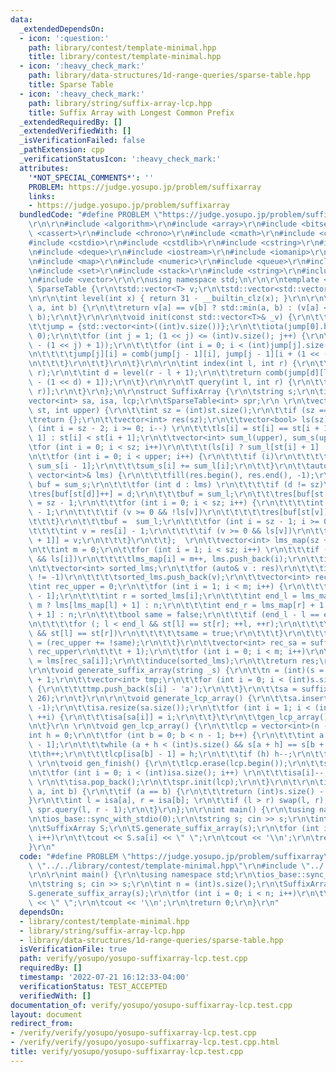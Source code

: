 ```yaml
---
data:
  _extendedDependsOn:
  - icon: ':question:'
    path: library/contest/template-minimal.hpp
    title: library/contest/template-minimal.hpp
  - icon: ':heavy_check_mark:'
    path: library/data-structures/1d-range-queries/sparse-table.hpp
    title: Sparse Table
  - icon: ':heavy_check_mark:'
    path: library/string/suffix-array-lcp.hpp
    title: Suffix Array with Longest Common Prefix
  _extendedRequiredBy: []
  _extendedVerifiedWith: []
  _isVerificationFailed: false
  _pathExtension: cpp
  _verificationStatusIcon: ':heavy_check_mark:'
  attributes:
    '*NOT_SPECIAL_COMMENTS*': ''
    PROBLEM: https://judge.yosupo.jp/problem/suffixarray
    links:
    - https://judge.yosupo.jp/problem/suffixarray
  bundledCode: "#define PROBLEM \"https://judge.yosupo.jp/problem/suffixarray\"\r\n\
    \r\n\r\n#include <algorithm>\r\n#include <array>\r\n#include <bitset>\r\n#include\
    \ <cassert>\r\n#include <chrono>\r\n#include <cmath>\r\n#include <complex>\r\n\
    #include <cstdio>\r\n#include <cstdlib>\r\n#include <cstring>\r\n#include <ctime>\r\
    \n#include <deque>\r\n#include <iostream>\r\n#include <iomanip>\r\n#include <list>\r\
    \n#include <map>\r\n#include <numeric>\r\n#include <queue>\r\n#include <random>\r\
    \n#include <set>\r\n#include <stack>\r\n#include <string>\r\n#include <unordered_map>\r\
    \n#include <vector>\r\n\r\nusing namespace std;\n\r\n\r\ntemplate <class T> struct\
    \ SparseTable {\r\n\tstd::vector<T> v;\r\n\tstd::vector<std::vector<int>> jump;\r\
    \n\r\n\tint level(int x) { return 31 - __builtin_clz(x); }\r\n\r\n\tint comb(int\
    \ a, int b) {\r\n\t\treturn v[a] == v[b] ? std::min(a, b) : (v[a] < v[b] ? a :\
    \ b);\r\n\t}\r\n\r\n\tvoid init(const std::vector<T>& _v) {\r\n\t\tv = _v;\r\n\
    \t\tjump = {std::vector<int>((int)v.size())};\r\n\t\tiota(jump[0].begin(), jump[0].end(),\
    \ 0);\r\n\t\tfor (int j = 1; (1 << j) <= (int)v.size(); j++) {\r\n\t\t\tjump.push_back(std::vector<int>((int)v.size()\
    \ - (1 << j) + 1));\r\n\t\t\tfor (int i = 0; i < (int)jump[j].size(); i++) {\r\
    \n\t\t\t\tjump[j][i] = comb(jump[j - 1][i], jump[j - 1][i + (1 << (j - 1))]);\r\
    \n\t\t\t}\r\n\t\t}\r\n\t}\r\n\r\n\tint index(int l, int r) {\r\n\t\tassert(l <=\
    \ r);\r\n\t\tint d = level(r - l + 1);\r\n\t\treturn comb(jump[d][l], jump[d][r\
    \ - (1 << d) + 1]);\r\n\t}\r\n\r\n\tT query(int l, int r) {\r\n\t\treturn v[index(l,\
    \ r)];\r\n\t}\r\n};\n\r\nstruct SuffixArray {\r\n\tstring s;\r\n\tint n;\r\n\t\
    vector<int> sa, isa, lcp;\r\n\tSparseTable<int> spr;\r\n \r\n\tvector<int> suffix_array(vector<int>\
    \ st, int upper) {\r\n\t\tint sz = (int)st.size();\r\n\t\tif (sz == 0)\r\n\t\t\
    \treturn {};\r\n\t\tvector<int> res(sz);\r\n\t\tvector<bool> ls(sz);\r\n\t\tfor\
    \ (int i = sz - 2; i >= 0; i--) \r\n\t\t\tls[i] = st[i] == st[i + 1] ? ls[i +\
    \ 1] : st[i] < st[i + 1];\r\n\t\tvector<int> sum_l(upper), sum_s(upper);\r\n\t\
    \tfor (int i = 0; i < sz; i++)\r\n\t\t\t(ls[i] ? sum_l[st[i] + 1] : sum_s[st[i]])++;\r\
    \n\t\tfor (int i = 0; i < upper; i++) {\r\n\t\t\tif (i)\r\n\t\t\t\tsum_l[i] +=\
    \ sum_s[i - 1];\r\n\t\t\tsum_s[i] += sum_l[i];\r\n\t\t}\r\n\t\tauto induce = [&](const\
    \ vector<int>& lms) {\r\n\t\t\tfill(res.begin(), res.end(), -1);\r\n\t\t\tvector<int>\
    \ buf = sum_s;\r\n\t\t\tfor (int d : lms) \r\n\t\t\t\tif (d != sz)\r\n\t\t\t\t\
    \tres[buf[st[d]]++] = d;\r\n\t\t\tbuf = sum_l;\r\n\t\t\tres[buf[st[sz - 1]]++]\
    \ = sz - 1;\r\n\t\t\tfor (int i = 0; i < sz; i++) {\r\n\t\t\t\tint v = res[i]\
    \ - 1;\r\n\t\t\t\tif (v >= 0 && !ls[v])\r\n\t\t\t\t\tres[buf[st[v]]++] = v;\r\n\
    \t\t\t}\r\n\t\t\tbuf =  sum_l;\r\n\t\t\tfor (int i = sz - 1; i >= 0; i--) {\r\n\
    \t\t\t\tint v = res[i] - 1;\r\n\t\t\t\tif (v >= 0 && ls[v])\r\n\t\t\t\t\tres[--buf[st[v]\
    \ + 1]] = v;\r\n\t\t\t}\r\n\t\t};  \r\n\t\tvector<int> lms_map(sz + 1, -1), lms;\r\
    \n\t\tint m = 0;\r\n\t\tfor (int i = 1; i < sz; i++) \r\n\t\t\tif (!ls[i - 1]\
    \ && ls[i])\r\n\t\t\t\tlms_map[i] = m++, lms.push_back(i);\r\n\t\tinduce(lms);\r\
    \n\t\tvector<int> sorted_lms;\r\n\t\tfor (auto& v : res)\r\n\t\t\tif (lms_map[v]\
    \ != -1)\r\n\t\t\t\tsorted_lms.push_back(v);\r\n\t\tvector<int> rec_s(m);\r\n\t\
    \tint rec_upper = 0;\r\n\t\tfor (int i = 1; i < m; i++) {\r\n\t\t\tint l = sorted_lms[i\
    \ - 1];\r\n\t\t\tint r = sorted_lms[i];\r\n\t\t\tint end_l = lms_map[l] + 1 <\
    \ m ? lms[lms_map[l] + 1] : n;\r\n\t\t\tint end_r = lms_map[r] + 1 < m ? lms[lms_map[r]\
    \ + 1] : n;\r\n\t\t\tbool same = false;\r\n\t\t\tif (end_l - l == end_r - r) {\r\
    \n\t\t\t\tfor (; l < end_l && st[l] == st[r]; ++l, ++r);\r\n\t\t\t\tif (l != n\
    \ && st[l] == st[r])\r\n\t\t\t\t\tsame = true;\r\n\t\t\t}\r\n\t\t\trec_s[lms_map[sorted_lms[i]]]\
    \ = (rec_upper += !same);\r\n\t\t}\r\n\t\tvector<int> rec_sa = suffix_array(rec_s,\
    \ rec_upper\r\n\t\t\t + 1);\r\n\t\tfor (int i = 0; i < m; i++)\r\n\t\t\tsorted_lms[i]\
    \ = lms[rec_sa[i]];\r\n\t\tinduce(sorted_lms);\r\n\t\treturn res;\r\n\t}\r\n\t\
    \r\n\tvoid generate_suffix_array(string _s) {\r\n\t\tn = (int)(s = _s).size()\
    \ + 1;\r\n\t\tvector<int> tmp;\r\n\t\tfor (int i = 0; i < (int)s.size(); ++i)\
    \ {\r\n\t\t\ttmp.push_back(s[i] - 'a');\r\n\t\t}\r\n\t\tsa = suffix_array(tmp,\
    \ 26);\r\n\t}\r\n\r\n\tvoid generate_lcp_array() {\r\n\t\tsa.insert(sa.begin(),\
    \ -1);\r\n\t\tisa.resize(sa.size());\r\n\t\tfor (int i = 1; i < (int)sa.size();\
    \ ++i) {\r\n\t\t\tisa[sa[i]] = i;\r\n\t\t}\t\r\n\t\tgen_lcp_array();\r\n\t\tgen_finish();\r\
    \n\t}\r\n \r\n\tvoid gen_lcp_array() {\r\n\t\tlcp = vector<int>(n - 1);\r\n\t\t\
    int h = 0;\r\n\t\tfor (int b = 0; b < n - 1; b++) {\r\n\t\t\tint a = sa[isa[b]\
    \ - 1];\r\n\t\t\twhile (a + h < (int)s.size() && s[a + h] == s[b + h]) \r\n\t\t\
    \t\th++;\r\n\t\t\tlcp[isa[b] - 1] = h;\r\n\t\t\tif (h) h--;\r\n\t\t}\r\n\t}\r\n\
    \ \r\n\tvoid gen_finish() {\r\n\t\tlcp.erase(lcp.begin());\r\n\t\tsa.erase(sa.begin());\r\
    \n\t\tfor (int i = 0; i < (int)isa.size(); i++) \r\n\t\t\tisa[i]--;\r\n\t\tn--;\
    \ \r\n\t\tisa.pop_back();\r\n\t\tspr.init(lcp);\r\n\t}\r\n\t\r\n\tint get_lcp(int\
    \ a, int b) {\r\n\t\tif (a == b) {\r\n\t\t\treturn (int)s.size() - a;\r\n\t\t\
    }\r\n\t\tint l = isa[a], r = isa[b]; \r\n\t\tif (l > r) swap(l, r);\r\n\t\treturn\
    \ spr.query(l, r - 1);\r\n\t}\r\n};\n\r\nint main() {\r\n\tusing namespace std;\r\
    \n\tios_base::sync_with_stdio(0);\r\n\tstring s; cin >> s;\r\n\tint n = (int)s.size();\r\
    \n\tSuffixArray S;\r\n\tS.generate_suffix_array(s);\r\n\tfor (int i = 0; i < n;\
    \ i++)\r\n\t\tcout << S.sa[i] << \" \";\r\n\tcout << '\\n';\r\n\treturn 0;\r\n\
    }\r\n"
  code: "#define PROBLEM \"https://judge.yosupo.jp/problem/suffixarray\"\r\n\r\n#include\
    \ \"../../library/contest/template-minimal.hpp\"\r\n#include \"../../library/string/suffix-array-lcp.hpp\"\
    \r\n\r\nint main() {\r\n\tusing namespace std;\r\n\tios_base::sync_with_stdio(0);\r\
    \n\tstring s; cin >> s;\r\n\tint n = (int)s.size();\r\n\tSuffixArray S;\r\n\t\
    S.generate_suffix_array(s);\r\n\tfor (int i = 0; i < n; i++)\r\n\t\tcout << S.sa[i]\
    \ << \" \";\r\n\tcout << '\\n';\r\n\treturn 0;\r\n}\r\n"
  dependsOn:
  - library/contest/template-minimal.hpp
  - library/string/suffix-array-lcp.hpp
  - library/data-structures/1d-range-queries/sparse-table.hpp
  isVerificationFile: true
  path: verify/yosupo/yosupo-suffixarray-lcp.test.cpp
  requiredBy: []
  timestamp: '2022-07-21 16:12:33-04:00'
  verificationStatus: TEST_ACCEPTED
  verifiedWith: []
documentation_of: verify/yosupo/yosupo-suffixarray-lcp.test.cpp
layout: document
redirect_from:
- /verify/verify/yosupo/yosupo-suffixarray-lcp.test.cpp
- /verify/verify/yosupo/yosupo-suffixarray-lcp.test.cpp.html
title: verify/yosupo/yosupo-suffixarray-lcp.test.cpp
---
```

